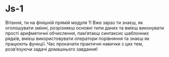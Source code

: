 # Js-1
Вітання, ти на фінішній прямій модуля 1!
Вже зараз ти знаєш, як оголошувати змінні, розрізняєш основні типи даних та вмієш виконувати прості арифметичні обчислення, 
пам’ятаєш синтаксис шаблонних рядків, вмієш використовувати оператори порівняння та знаєш як працюють функції.
Час прокачати практичні навички з цих тем, розв’язуючи задачі домашнього завдання!